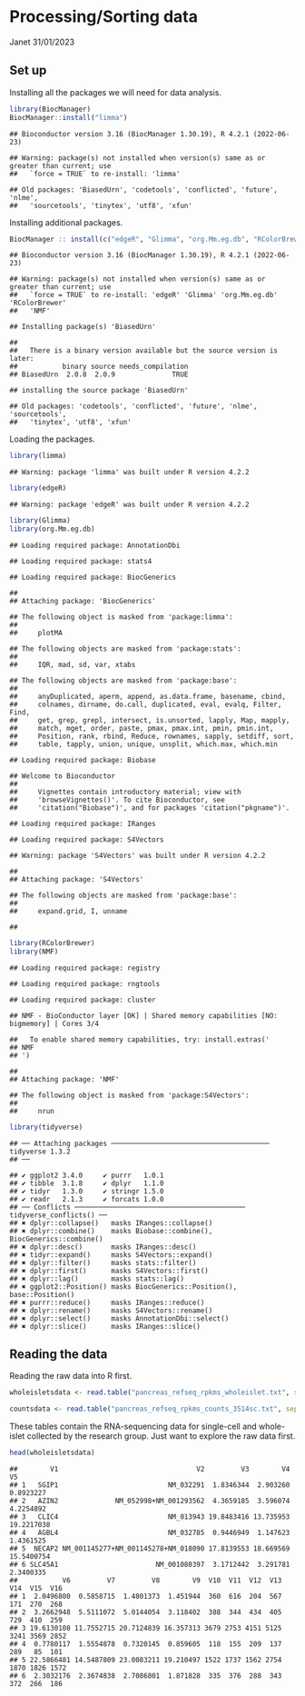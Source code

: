 Processing/Sorting data
================
Janet
31/01/2023

## Set up

Installing all the packages we will need for data analysis.

``` r
library(BiocManager)
BiocManager::install("limma")
```

    ## Bioconductor version 3.16 (BiocManager 1.30.19), R 4.2.1 (2022-06-23)

    ## Warning: package(s) not installed when version(s) same as or greater than current; use
    ##   `force = TRUE` to re-install: 'limma'

    ## Old packages: 'BiasedUrn', 'codetools', 'conflicted', 'future', 'nlme',
    ##   'sourcetools', 'tinytex', 'utf8', 'xfun'

Installing additional packages.

``` r
BiocManager :: install(c("edgeR", "Glimma", "org.Mm.eg.db", "RColorBrewer", "NMF", "BiasedUrn"))
```

    ## Bioconductor version 3.16 (BiocManager 1.30.19), R 4.2.1 (2022-06-23)

    ## Warning: package(s) not installed when version(s) same as or greater than current; use
    ##   `force = TRUE` to re-install: 'edgeR' 'Glimma' 'org.Mm.eg.db' 'RColorBrewer'
    ##   'NMF'

    ## Installing package(s) 'BiasedUrn'

    ## 
    ##   There is a binary version available but the source version is later:
    ##           binary source needs_compilation
    ## BiasedUrn  2.0.8  2.0.9              TRUE

    ## installing the source package 'BiasedUrn'

    ## Old packages: 'codetools', 'conflicted', 'future', 'nlme', 'sourcetools',
    ##   'tinytex', 'utf8', 'xfun'

Loading the packages.

``` r
library(limma)
```

    ## Warning: package 'limma' was built under R version 4.2.2

``` r
library(edgeR)
```

    ## Warning: package 'edgeR' was built under R version 4.2.2

``` r
library(Glimma)
library(org.Mm.eg.db)
```

    ## Loading required package: AnnotationDbi

    ## Loading required package: stats4

    ## Loading required package: BiocGenerics

    ## 
    ## Attaching package: 'BiocGenerics'

    ## The following object is masked from 'package:limma':
    ## 
    ##     plotMA

    ## The following objects are masked from 'package:stats':
    ## 
    ##     IQR, mad, sd, var, xtabs

    ## The following objects are masked from 'package:base':
    ## 
    ##     anyDuplicated, aperm, append, as.data.frame, basename, cbind,
    ##     colnames, dirname, do.call, duplicated, eval, evalq, Filter, Find,
    ##     get, grep, grepl, intersect, is.unsorted, lapply, Map, mapply,
    ##     match, mget, order, paste, pmax, pmax.int, pmin, pmin.int,
    ##     Position, rank, rbind, Reduce, rownames, sapply, setdiff, sort,
    ##     table, tapply, union, unique, unsplit, which.max, which.min

    ## Loading required package: Biobase

    ## Welcome to Bioconductor
    ## 
    ##     Vignettes contain introductory material; view with
    ##     'browseVignettes()'. To cite Bioconductor, see
    ##     'citation("Biobase")', and for packages 'citation("pkgname")'.

    ## Loading required package: IRanges

    ## Loading required package: S4Vectors

    ## Warning: package 'S4Vectors' was built under R version 4.2.2

    ## 
    ## Attaching package: 'S4Vectors'

    ## The following objects are masked from 'package:base':
    ## 
    ##     expand.grid, I, unname

    ## 

``` r
library(RColorBrewer)
library(NMF)
```

    ## Loading required package: registry

    ## Loading required package: rngtools

    ## Loading required package: cluster

    ## NMF - BioConductor layer [OK] | Shared memory capabilities [NO: bigmemory] | Cores 3/4

    ##   To enable shared memory capabilities, try: install.extras('
    ## NMF
    ## ')

    ## 
    ## Attaching package: 'NMF'

    ## The following object is masked from 'package:S4Vectors':
    ## 
    ##     nrun

``` r
library(tidyverse)
```

    ## ── Attaching packages ─────────────────────────────────────── tidyverse 1.3.2
    ## ──

    ## ✔ ggplot2 3.4.0     ✔ purrr   1.0.1
    ## ✔ tibble  3.1.8     ✔ dplyr   1.1.0
    ## ✔ tidyr   1.3.0     ✔ stringr 1.5.0
    ## ✔ readr   2.1.3     ✔ forcats 1.0.0
    ## ── Conflicts ────────────────────────────────────────── tidyverse_conflicts() ──
    ## ✖ dplyr::collapse()   masks IRanges::collapse()
    ## ✖ dplyr::combine()    masks Biobase::combine(), BiocGenerics::combine()
    ## ✖ dplyr::desc()       masks IRanges::desc()
    ## ✖ tidyr::expand()     masks S4Vectors::expand()
    ## ✖ dplyr::filter()     masks stats::filter()
    ## ✖ dplyr::first()      masks S4Vectors::first()
    ## ✖ dplyr::lag()        masks stats::lag()
    ## ✖ ggplot2::Position() masks BiocGenerics::Position(), base::Position()
    ## ✖ purrr::reduce()     masks IRanges::reduce()
    ## ✖ dplyr::rename()     masks S4Vectors::rename()
    ## ✖ dplyr::select()     masks AnnotationDbi::select()
    ## ✖ dplyr::slice()      masks IRanges::slice()

## Reading the data

Reading the raw data into R first.

``` r
wholeisletsdata <- read.table("pancreas_refseq_rpkms_wholeislet.txt", sep = "\t")

countsdata <- read.table("pancreas_refseq_rpkms_counts_3514sc.txt", sep = "\t")
```

These tables contain the RNA-sequencing data for single-cell and
whole-islet collected by the research group. Just want to explore the
raw data first.

``` r
head(wholeisletsdata)
```

    ##        V1                                  V2         V3        V4         V5
    ## 1   SGIP1                           NM_032291  1.8346344  2.903260  0.8923227
    ## 2   AZIN2              NM_052998+NM_001293562  4.3659185  3.596074  4.2254892
    ## 3   CLIC4                           NM_013943 19.8483416 13.735953 19.2217038
    ## 4   AGBL4                           NM_032785  0.9446949  1.147623  1.4361525
    ## 5  NECAP2 NM_001145277+NM_001145278+NM_018090 17.8139553 18.669569 15.5400754
    ## 6 SLC45A1                        NM_001080397  3.1712442  3.291781  2.3400335
    ##           V6         V7         V8        V9  V10  V11  V12  V13  V14  V15  V16
    ## 1  2.0496800  0.5858715  1.4801373  1.451944  360  616  204  567  171  270  268
    ## 2  3.2662948  5.5111072  5.0144054  3.118402  388  344  434  405  729  410  259
    ## 3 19.6130108 11.7552715 20.7124839 16.357313 3679 2753 4151 5125 3241 3569 2852
    ## 4  0.7780117  1.5554878  0.7320145  0.859605  118  155  209  137  289   85  101
    ## 5 22.5866481 14.5487809 23.0083211 19.210497 1522 1737 1562 2754 1870 1826 1572
    ## 6  2.3032176  2.3674838  2.7086801  1.871828  335  376  288  343  372  266  186
